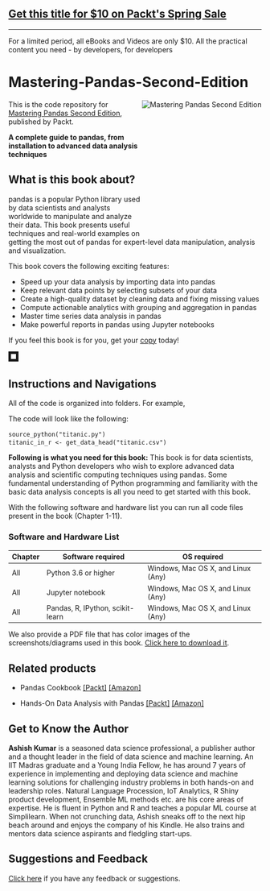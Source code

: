 ## [Get this title for $10 on Packt's Spring Sale](https://www.packt.com/B11257?utm_source=github&utm_medium=packt-github-repo&utm_campaign=spring_10_dollar_2022)
-----
For a limited period, all eBooks and Videos are only $10. All the practical content you need \- by developers, for developers

# Mastering-Pandas-Second-Edition

<a href="https://www.packtpub.com/in/data/mastering-pandas-second-edition?utm_source=github&utm_medium=repository&utm_campaign=9781789343236"><img src="https://www.packtpub.com/media/catalog/product/cache/e4d64343b1bc593f1c5348fe05efa4a6/9/7/9781789343236-original.jpeg" alt="Mastering Pandas Second Edition" height="256px" align="right"></a>

This is the code repository for [Mastering Pandas Second Edition](https://www.packtpub.com/in/data/mastering-pandas-second-edition?utm_source=github&utm_medium=repository&utm_campaign=9781789343236), published by Packt.

**A complete guide to pandas, from installation to advanced data analysis techniques**

## What is this book about?
	
pandas is a popular Python library used by data scientists and analysts worldwide to manipulate and analyze their data. This book presents useful techniques and real-world examples on getting the most out of pandas for expert-level data manipulation, analysis and visualization.


This book covers the following exciting features:
* Speed up your data analysis by importing data into pandas
* Keep relevant data points by selecting subsets of your data
* Create a high-quality dataset by cleaning data and fixing missing values
* Compute actionable analytics with grouping and aggregation in pandas
* Master time series data analysis in pandas
* Make powerful reports in pandas using Jupyter notebooks

If you feel this book is for you, get your [copy](https://www.amazon.com/Mastering-Machine-Learning-AWS-TensorFlow/dp/1789343232) today!

<a href="https://www.packtpub.com/?utm_source=github&utm_medium=banner&utm_campaign=GitHubBanner"><img src="https://raw.githubusercontent.com/PacktPublishing/GitHub/master/GitHub.png" 
alt="https://www.packtpub.com/" border="5" /></a>

## Instructions and Navigations
All of the code is organized into folders. For example, 

The code will look like the following:
```
source_python("titanic.py")
titanic_in_r <- get_data_head("titanic.csv")
```

**Following is what you need for this book:**
	This book is for data scientists, analysts and Python developers who wish to explore advanced data analysis and scientific computing techniques using pandas. Some fundamental understanding of Python programming and familiarity with the basic data analysis concepts is all you need to get started with this book.

With the following software and hardware list you can run all code files present in the book (Chapter 1-11).
### Software and Hardware List
| Chapter | Software required | OS required |
| -------- | ------------------------------------ | ----------------------------------- |
| All | Python 3.6 or higher | Windows, Mac OS X, and Linux (Any) |
| All | Jupyter notebook | Windows, Mac OS X, and Linux (Any) |
| All | Pandas, R, IPython, scikit-learn | Windows, Mac OS X, and Linux (Any) |

We also provide a PDF file that has color images of the screenshots/diagrams used in this book. [Click here to download it](https://static.packt-cdn.com/downloads/9781789343236_ColorImages.pdf).

## Related products
* Pandas Cookbook [[Packt]](https://www.packtpub.com/in/big-data-and-business-intelligence/pandas-cookbook) [[Amazon]](https://www.amazon.com/Pandas-Cookbook-Scientific-Computing-Visualization/dp/1784393878)

* Hands-On Data Analysis with Pandas [[Packt]](https://www.packtpub.com/in/big-data-and-business-intelligence/hands-data-analysis-numpy-and-pandas) [[Amazon]](https://www.amazon.in/Hands-Data-Analysis-NumPy-pandas/dp/1789530792)

## Get to Know the Author
**Ashish Kumar** is a seasoned data science professional, a publisher author and a thought leader in the field of data science and machine learning. An IIT Madras graduate and a Young India Fellow, he has around 7 years of experience in implementing and deploying data science and machine learning solutions for challenging industry problems in both hands-on and leadership roles. Natural Language Procession, IoT Analytics, R Shiny product development, Ensemble ML methods etc. are his core areas of expertise. He is fluent in Python and R and teaches a popular ML course at Simplilearn. When not crunching data, Ashish sneaks off to the next hip beach around and enjoys the company of his Kindle. He also trains and mentors data science aspirants and fledgling start-ups.


## Suggestions and Feedback
[Click here](https://docs.google.com/forms/d/e/1FAIpQLSdy7dATC6QmEL81FIUuymZ0Wy9vH1jHkvpY57OiMeKGqib_Ow/viewform) if you have any feedback or suggestions.



